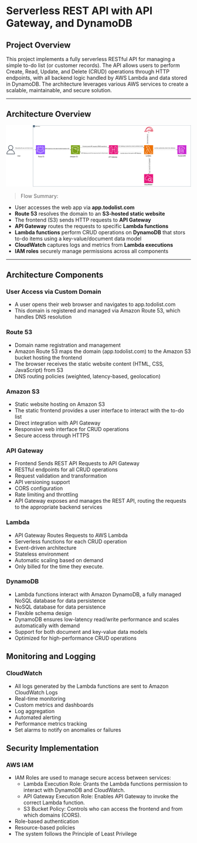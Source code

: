 # Serverless REST API with API Gateway, and DynamoDB

## Project Overview

This project implements a fully serverless RESTful API for managing a simple to-do list (or customer records). The API allows users to perform Create, Read, Update, and Delete (CRUD) operations through HTTP endpoints, with all backend logic handled by AWS Lambda and data stored in DynamoDB. The architecture leverages various AWS services to create a scalable, maintainable, and secure solution.

---

## Architecture Overview

![Project Architecture Diagram](https://github.com/muhammedziadd/Manara-Project/blob/main/ManaraProject-Architecture.drawio.svg)

> Flow Summary:

- User accesses the web app via **app.todolist.com**
- **Route 53** resolves the domain to an **S3-hosted static website**
- The frontend (S3) sends HTTP requests to **API Gateway**
- **API Gateway** routes the requests to specific **Lambda functions**
- **Lambda functions** perform CRUD operations on **DynamoDB** that stors to-do items using
  a key-value/document data model
- **CloudWatch** captures logs and metrics from **Lambda executions**
- **IAM roles** securely manage permissions across all components

---

## Architecture Components

###  User Access via Custom Domain
- A user opens their web browser and navigates to app.todolist.com
- This domain is registered and managed via Amazon Route 53, which handles DNS resolution

###  Route 53
- Domain name registration and management
- Amazon Route 53 maps the domain (app.todolist.com) to the Amazon S3 bucket hosting the frontend
- The browser receives the static website content (HTML, CSS, JavaScript) from S3
- DNS routing policies (weighted, latency-based, geolocation)

### Amazon S3
- Static website hosting on Amazon S3
- The static frontend provides a user interface to interact with the to-do list
- Direct integration with API Gateway
- Responsive web interface for CRUD operations
- Secure access through HTTPS

### API Gateway
- Frontend Sends REST API Requests to API Gateway
- RESTful endpoints for all CRUD operations
- Request validation and transformation
- API versioning support
- CORS configuration
- Rate limiting and throttling
- API Gateway exposes and manages the REST API, routing the requests to the appropriate backend services

### Lambda
- API Gateway Routes Requests to AWS Lambda
- Serverless functions for each CRUD operation
- Event-driven architecture
- Stateless environment
- Automatic scaling based on demand
- Only billed for the time they execute.

### DynamoDB
- Lambda functions interact with Amazon DynamoDB, a fully managed NoSQL database for data persistence 
- NoSQL database for data persistence
- Flexible schema design
- DynamoDB ensures low-latency read/write performance and scales automatically with demand
- Support for both document and key-value data models
- Optimized for high-performance CRUD operations


## Monitoring and Logging

### CloudWatch
- All logs generated by the Lambda functions are sent to Amazon CloudWatch Logs
- Real-time monitoring
- Custom metrics and dashboards
- Log aggregation
- Automated alerting
- Performance metrics tracking
- Set alarms to notify on anomalies or failures


## Security Implementation

### AWS IAM
- IAM Roles are used to manage secure access between services:
    - Lambda Execution Role: Grants the Lambda functions permission to interact with DynamoDB and CloudWatch.
    - API Gateway Execution Role: Enables API Gateway to invoke the correct Lambda function.
    - S3 Bucket Policy: Controls who can access the frontend and from which domains (CORS).
- Role-based authentication
- Resource-based policies
- The system follows the Principle of Least Privilege

